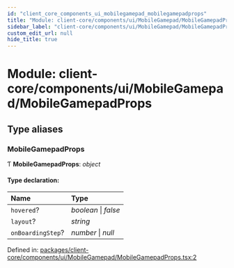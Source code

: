 ```yaml
---
id: "client_core_components_ui_mobilegamepad_mobilegamepadprops"
title: "Module: client-core/components/ui/MobileGamepad/MobileGamepadProps"
sidebar_label: "client-core/components/ui/MobileGamepad/MobileGamepadProps"
custom_edit_url: null
hide_title: true
---
```


# Module: client-core/components/ui/MobileGamepad/MobileGamepadProps

## Type aliases

### MobileGamepadProps

Ƭ **MobileGamepadProps**: *object*

#### Type declaration:

Name | Type |
:------ | :------ |
`hovered`? | *boolean* \| *false* |
`layout`? | *string* |
`onBoardingStep`? | *number* \| *null* |

Defined in: [packages/client-core/components/ui/MobileGamepad/MobileGamepadProps.tsx:2](https://github.com/xr3ngine/xr3ngine/blob/9d253dc38/packages/client-core/components/ui/MobileGamepad/MobileGamepadProps.tsx#L2)
